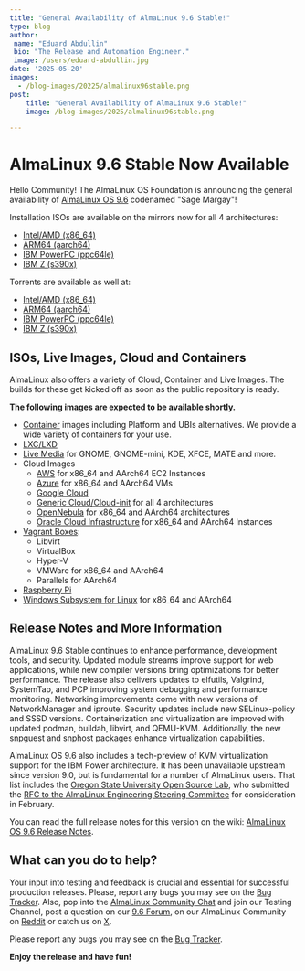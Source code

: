 ```yaml
---
title: "General Availability of AlmaLinux 9.6 Stable!"
type: blog
author:
 name: "Eduard Abdullin"
 bio: "The Release and Automation Engineer."
 image: /users/eduard-abdullin.jpg
date: '2025-05-20'
images:
  - /blog-images/20225/almalinux96stable.png
post:
    title: "General Availability of AlmaLinux 9.6 Stable!"
    image: /blog-images/2025/almalinux96stable.png

---
```


# AlmaLinux 9.6 Stable Now Available 

Hello Community! The AlmaLinux OS Foundation is announcing the general availability of [AlmaLinux OS 9.6](https://mirrors.almalinux.org/isos.html) codenamed "Sage Margay"!

Installation ISOs are available on the mirrors now for all 4 architectures:
* [Intel/AMD (x86_64)](https://mirrors.almalinux.org/isos/x86_64/9.6.html)
* [ARM64 (aarch64)](https://mirrors.almalinux.org/isos/aarch64/9.6.html)
* [IBM PowerPC (ppc64le)](https://mirrors.almalinux.org/isos/ppc64le/9.6.html)
* [IBM Z (s390x)](https://mirrors.almalinux.org/isos/s390x/9.6.html)

Torrents are available as well at:
* [Intel/AMD (x86_64)](https://repo.almalinux.org/almalinux/9.6/isos/x86_64/AlmaLinux-9.6-x86_64.torrent)
* [ARM64 (aarch64)](https://repo.almalinux.org/almalinux/9.6/isos/aarch64/AlmaLinux-9.6-aarch64.torrent)
* [IBM PowerPC (ppc64le)](https://repo.almalinux.org/almalinux/9.6/isos/ppc64le/AlmaLinux-9.6-ppc64le.torrent)
* [IBM Z (s390x)](https://repo.almalinux.org/almalinux/9.6/isos/s390x/AlmaLinux-9.6-s390x.torrent)

## ISOs, Live Images, Cloud and Containers

AlmaLinux also offers a variety of Cloud, Container and Live Images. The builds for these get kicked off as soon as the public repository is ready. 

**The following images are expected to be available shortly.** 

* [Container](https://wiki.almalinux.org/containers/) images including Platform and UBIs alternatives. We provide a wide variety of containers for your use. 
* [LXC/LXD](https://images.linuxcontainers.org/images/almalinux/) 
* [Live Media](https://wiki.almalinux.org/LiveMedia.html) for GNOME, GNOME-mini, KDE, XFCE, MATE and more.
* Cloud Images 
    * [AWS](https://wiki.almalinux.org/cloud/AWS.html) for x86_64 and AArch64 EC2 Instances
    * [Azure](https://wiki.almalinux.org/cloud/Azure.html) for x86_64 and AArch64 VMs
    * [Google Cloud](https://wiki.almalinux.org/cloud/Google.html)
    * [Generic Cloud/Cloud-init](https://wiki.almalinux.org/cloud/Generic-cloud-on-local.html) for all 4 architectures
    * [OpenNebula](https://wiki.almalinux.org/cloud/OpenNebula.html) for x86_64 and AArch64 architectures
    * [Oracle Cloud Infrastructure](https://wiki.almalinux.org/cloud/OCI.html) for x86_64 and AArch64 Instances
* [Vagrant Boxes](https://app.vagrantup.com/almalinux):
    * Libvirt
    * VirtualBox
    * Hyper-V
    * VMWare for x86_64 and AArch64
    * Parallels for AArch64
* [Raspberry Pi](https://wiki.almalinux.org/documentation/raspberry-pi.html)
* [Windows Subsystem for Linux](https://wiki.almalinux.org/documentation/wsl.html) for x86_64 and AArch64

## Release Notes and More Information

AlmaLinux 9.6 Stable continues to enhance performance, development tools, and security. Updated module streams improve support for web applications, while new compiler versions bring optimizations for better performance. The release also delivers updates to elfutils, Valgrind, SystemTap, and PCP improving system debugging and performance monitoring. Networking improvements come with new versions of NetworkManager and iproute. Security updates include new SELinux-policy and SSSD versions. Containerization and virtualization are improved with updated podman, buildah, libvirt, and QEMU-KVM. Additionally, the new snpguest and snphost packages enhance virtualization capabilities.

AlmaLinux OS 9.6 also includes a tech-preview of KVM virtualization support for the IBM Power architecture. It has been unavailable upstream since version 9.0, but is fundamental for a number of AlmaLinux users. That list includes the [Oregon State University Open Source Lab](https://osuosl.org/), who submitted the [RFC to the AlmaLinux Engineering Steering Committee](https://github.com/AlmaLinux/ALESCo/pull/3) for consideration in February. 

You can read the full release notes for this version on the wiki: [AlmaLinux OS 9.6 Release Notes](https://wiki.almalinux.org/release-notes/9.6.html).

## What can you do to help?

Your input into testing and feedback is crucial and essential for successful production releases. 
Please, report any bugs you may see on the [Bug Tracker](https://bugs.almalinux.org/). Also, pop into the [AlmaLinux Community Chat](https://chat.almalinux.org) and join our Testing Channel, post a question on our [9.6 Forum](https://forums.almalinux.org/c/devel/9/36), on our AlmaLinux Community on [Reddit](https://reddit.com/r/almalinux) or catch us on [X](https://twitter.com/almalinux). 

Please report any bugs you may see on the [Bug Tracker](https://bugs.almalinux.org/). 

**Enjoy the release and have fun!**